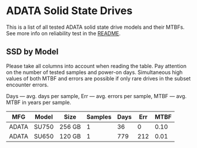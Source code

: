 ADATA Solid State Drives
========================

This is a list of all tested ADATA solid state drive models and their MTBFs. See
more info on reliability test in the [README](https://github.com/bsdhw/SMART).

SSD by Model
------------

Please take all columns into account when reading the table. Pay attention on the
number of tested samples and power-on days. Simultaneous high values of both MTBF
and errors are possible if only rare drives in the subset encounter errors.

Days   — avg. days per sample,
Err    — avg. errors per sample,
MTBF   — avg. MTBF in years per sample.

| MFG       | Model              | Size   | Samples | Days  | Err   | MTBF   |
|-----------|--------------------|--------|---------|-------|-------|--------|
| ADATA     | SU750              | 256 GB | 1       | 36    | 0     | 0.10   |
| ADATA     | SU650              | 120 GB | 1       | 779   | 212   | 0.01   |
